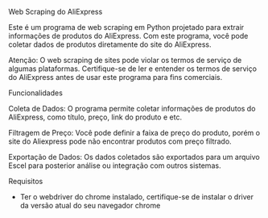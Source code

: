 Web Scraping do AliExpress

Este é um programa de web scraping em Python projetado para extrair informações de produtos do AliExpress. Com este programa, você pode coletar dados de produtos diretamente do site do AliExpress.

Atenção: O web scraping de sites pode violar os termos de serviço de algumas plataformas. Certifique-se de ler e entender os termos de serviço do AliExpress antes de usar este programa para fins comerciais.

Funcionalidades

Coleta de Dados: O programa permite coletar informações de produtos do AliExpress, como título, preço, link do produto e etc.

Filtragem de Preço: Você pode definir a faixa de preço do produto, porém o site do Aliexpress pode não encontrar produtos com preço filtrado.

Exportação de Dados: Os dados coletados são exportados para um arquivo Escel para posterior análise ou integração com outros sistemas.

Requisitos

- Ter o webdriver do chrome instalado, certifique-se de instalar o driver da versão atual do seu navegador chrome